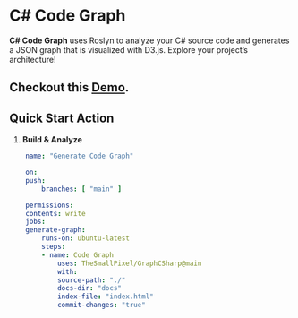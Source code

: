 # C# Code Graph

**C# Code Graph** uses Roslyn to analyze your C# source code and generates a JSON graph that is visualized with D3.js. Explore your project’s architecture!

Checkout this [Demo](https://thesmallpixel.github.io/GraphCSharp/).
---

## Quick Start Action

1. **Build & Analyze**
```yaml
    name: "Generate Code Graph"

    on:
    push:
        branches: [ "main" ]

    permissions:
    contents: write 
    jobs:
    generate-graph:
        runs-on: ubuntu-latest
        steps:
        - name: Code Graph
            uses: TheSmallPixel/GraphCSharp@main
            with:
            source-path: "./"
            docs-dir: "docs"
            index-file: "index.html"
            commit-changes: "true"
```